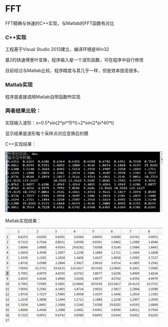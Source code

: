 # FFT
FFT精确与快速的C++实现，与Matlab的FFT函数有对比

### C++实现
工程基于Visual Studio 2013建立，编译环境是Win32

基2的快速傅里叶变换，程序输入是一个波形函数，可在程序中自行修改

目前经过与Matlab比较，程序精度与其几乎一样，但是效率提高很多。

### Matlab实现
程序是直接调用Matlab自带函数fft实现

### 两者结果比较：
实现输入波形：x=0.5\*sin(2\*pi\*15\*t)+2*sin(2\*pi\*40\*t)

显示结果是波形每个采样点对应变换后的模

C++实现结果：

![C++实现结果](https://github.com/DUTFangXiang/FFT/blob/master/C%2B%2B-finalResult.jpg) 

Matlab实现结果：

![Matlab实现结果](https://github.com/DUTFangXiang/FFT/blob/master/matlab-finalResult.jpg) 
